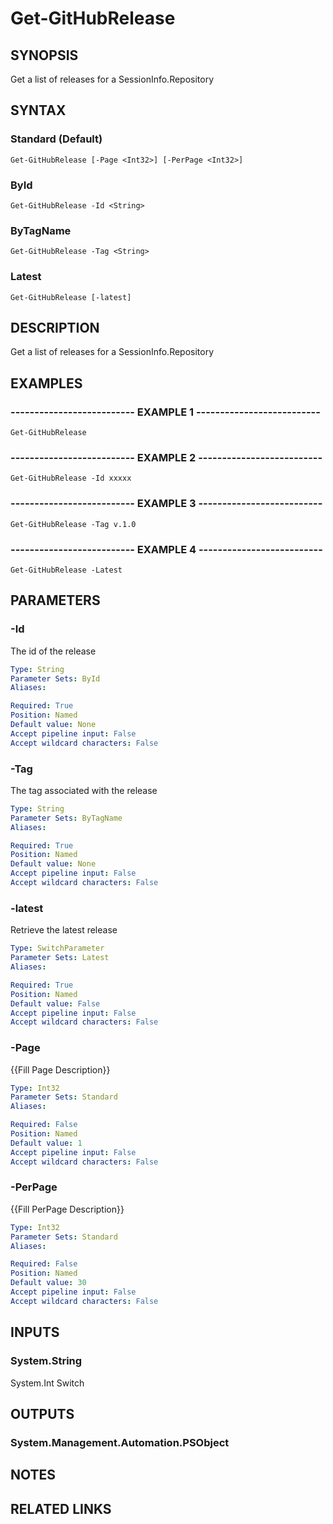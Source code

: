 # Get-GitHubRelease

## SYNOPSIS
Get a list of releases for a SessionInfo.Repository

## SYNTAX

### Standard (Default)
```
Get-GitHubRelease [-Page <Int32>] [-PerPage <Int32>]
```

### ById
```
Get-GitHubRelease -Id <String>
```

### ByTagName
```
Get-GitHubRelease -Tag <String>
```

### Latest
```
Get-GitHubRelease [-latest]
```

## DESCRIPTION
Get a list of releases for a SessionInfo.Repository

## EXAMPLES

### -------------------------- EXAMPLE 1 --------------------------
```
Get-GitHubRelease
```

### -------------------------- EXAMPLE 2 --------------------------
```
Get-GitHubRelease -Id xxxxx
```

### -------------------------- EXAMPLE 3 --------------------------
```
Get-GitHubRelease -Tag v.1.0
```

### -------------------------- EXAMPLE 4 --------------------------
```
Get-GitHubRelease -Latest
```

## PARAMETERS

### -Id
The id of the release

```yaml
Type: String
Parameter Sets: ById
Aliases: 

Required: True
Position: Named
Default value: None
Accept pipeline input: False
Accept wildcard characters: False
```

### -Tag
The tag associated with the release

```yaml
Type: String
Parameter Sets: ByTagName
Aliases: 

Required: True
Position: Named
Default value: None
Accept pipeline input: False
Accept wildcard characters: False
```

### -latest
Retrieve the latest release

```yaml
Type: SwitchParameter
Parameter Sets: Latest
Aliases: 

Required: True
Position: Named
Default value: False
Accept pipeline input: False
Accept wildcard characters: False
```

### -Page
{{Fill Page Description}}

```yaml
Type: Int32
Parameter Sets: Standard
Aliases: 

Required: False
Position: Named
Default value: 1
Accept pipeline input: False
Accept wildcard characters: False
```

### -PerPage
{{Fill PerPage Description}}

```yaml
Type: Int32
Parameter Sets: Standard
Aliases: 

Required: False
Position: Named
Default value: 30
Accept pipeline input: False
Accept wildcard characters: False
```

## INPUTS

### System.String
System.Int
Switch

## OUTPUTS

### System.Management.Automation.PSObject

## NOTES

## RELATED LINKS

